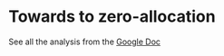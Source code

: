# Towards to zero-allocation

See all the analysis from the [Google Doc](https://docs.google.com/document/d/1D3unRNoLRw-dQ_pGg6PFHQRigXAGU1wV7UQBY2UCKq4/edit?usp=sharing)
